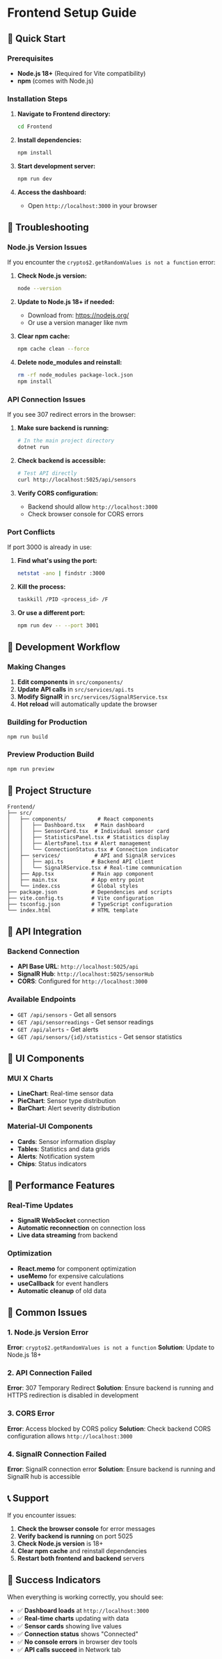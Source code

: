 # Frontend Setup Guide

## 🚀 Quick Start

### Prerequisites
- **Node.js 18+** (Required for Vite compatibility)
- **npm** (comes with Node.js)

### Installation Steps

1. **Navigate to Frontend directory:**
   ```bash
   cd Frontend
   ```

2. **Install dependencies:**
   ```bash
   npm install
   ```

3. **Start development server:**
   ```bash
   npm run dev
   ```

4. **Access the dashboard:**
   - Open `http://localhost:3000` in your browser

## 🔧 Troubleshooting

### Node.js Version Issues

If you encounter the `crypto$2.getRandomValues is not a function` error:

1. **Check Node.js version:**
   ```bash
   node --version
   ```

2. **Update to Node.js 18+ if needed:**
   - Download from: https://nodejs.org/
   - Or use a version manager like nvm

3. **Clear npm cache:**
   ```bash
   npm cache clean --force
   ```

4. **Delete node_modules and reinstall:**
   ```bash
   rm -rf node_modules package-lock.json
   npm install
   ```

### API Connection Issues

If you see 307 redirect errors in the browser:

1. **Make sure backend is running:**
   ```bash
   # In the main project directory
   dotnet run
   ```

2. **Check backend is accessible:**
   ```bash
   # Test API directly
   curl http://localhost:5025/api/sensors
   ```

3. **Verify CORS configuration:**
   - Backend should allow `http://localhost:3000`
   - Check browser console for CORS errors

### Port Conflicts

If port 3000 is already in use:

1. **Find what's using the port:**
   ```bash
   netstat -ano | findstr :3000
   ```

2. **Kill the process:**
   ```bash
   taskkill /PID <process_id> /F
   ```

3. **Or use a different port:**
   ```bash
   npm run dev -- --port 3001
   ```

## 🎯 Development Workflow

### Making Changes
1. **Edit components** in `src/components/`
2. **Update API calls** in `src/services/api.ts`
3. **Modify SignalR** in `src/services/SignalRService.tsx`
4. **Hot reload** will automatically update the browser

### Building for Production
```bash
npm run build
```

### Preview Production Build
```bash
npm run preview
```

## 📁 Project Structure

```
Frontend/
├── src/
│   ├── components/          # React components
│   │   ├── Dashboard.tsx   # Main dashboard
│   │   ├── SensorCard.tsx  # Individual sensor card
│   │   ├── StatisticsPanel.tsx # Statistics display
│   │   ├── AlertsPanel.tsx # Alert management
│   │   └── ConnectionStatus.tsx # Connection indicator
│   ├── services/           # API and SignalR services
│   │   ├── api.ts         # Backend API client
│   │   └── SignalRService.tsx # Real-time communication
│   ├── App.tsx            # Main app component
│   ├── main.tsx           # App entry point
│   └── index.css          # Global styles
├── package.json           # Dependencies and scripts
├── vite.config.ts         # Vite configuration
├── tsconfig.json          # TypeScript configuration
└── index.html             # HTML template
```

## 🔗 API Integration

### Backend Connection
- **API Base URL**: `http://localhost:5025/api`
- **SignalR Hub**: `http://localhost:5025/sensorHub`
- **CORS**: Configured for `http://localhost:3000`

### Available Endpoints
- `GET /api/sensors` - Get all sensors
- `GET /api/sensorreadings` - Get sensor readings
- `GET /api/alerts` - Get alerts
- `GET /api/sensors/{id}/statistics` - Get sensor statistics

## 🎨 UI Components

### MUI X Charts
- **LineChart**: Real-time sensor data
- **PieChart**: Sensor type distribution
- **BarChart**: Alert severity distribution

### Material-UI Components
- **Cards**: Sensor information display
- **Tables**: Statistics and data grids
- **Alerts**: Notification system
- **Chips**: Status indicators

## 🚀 Performance Features

### Real-Time Updates
- **SignalR WebSocket** connection
- **Automatic reconnection** on connection loss
- **Live data streaming** from backend

### Optimization
- **React.memo** for component optimization
- **useMemo** for expensive calculations
- **useCallback** for event handlers
- **Automatic cleanup** of old data

## 🐛 Common Issues

### 1. Node.js Version Error
**Error**: `crypto$2.getRandomValues is not a function`
**Solution**: Update to Node.js 18+

### 2. API Connection Failed
**Error**: 307 Temporary Redirect
**Solution**: Ensure backend is running and HTTPS redirection is disabled in development

### 3. CORS Error
**Error**: Access blocked by CORS policy
**Solution**: Check backend CORS configuration allows `http://localhost:3000`

### 4. SignalR Connection Failed
**Error**: SignalR connection error
**Solution**: Ensure backend is running and SignalR hub is accessible

## 📞 Support

If you encounter issues:

1. **Check the browser console** for error messages
2. **Verify backend is running** on port 5025
3. **Check Node.js version** is 18+
4. **Clear npm cache** and reinstall dependencies
5. **Restart both frontend and backend** servers

## 🎉 Success Indicators

When everything is working correctly, you should see:

- ✅ **Dashboard loads** at `http://localhost:3000`
- ✅ **Real-time charts** updating with data
- ✅ **Sensor cards** showing live values
- ✅ **Connection status** shows "Connected"
- ✅ **No console errors** in browser dev tools
- ✅ **API calls succeed** in Network tab
